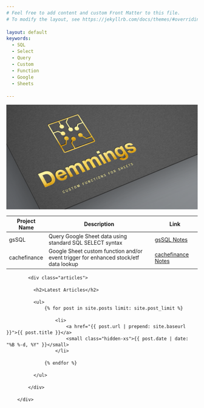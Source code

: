```yaml
---
# Feel free to add content and custom Front Matter to this file.
# To modify the layout, see https://jekyllrb.com/docs/themes/#overriding-theme-defaults

layout: default
keywords:
  - SQL
  - Select
  - Query
  - Custom
  - Function
  - Google
  - Sheets

---
```


![Demmings Logo](img/logo.png)

| Project Name | Description | Link |
| ------------ | ----------- | ---- |
| gsSQL        | Query Google Sheet data using standard SQL SELECT syntax |  [gsSQL Notes](/notes/gssql.markdown) |
| cachefinance | Google Sheet custom function and/or event trigger for enhanced stock/etf data lookup | [cachefinance Notes](/notes/cachefinance.markdown/) |

<div class="col-md-12 main content-panel">

            <div class="articles">

              <h2>Latest Articles</h2>

              <ul>
                  {% for post in site.posts limit: site.post_limit %}

                      <li>
                          <a href="{{ post.url | prepend: site.baseurl }}">{{ post.title }}</a>
                          <small class="hidden-xs">{{ post.date | date: "%B %-d, %Y" }}</small>
                      </li>

                  {% endfor %}
                  
              </ul>

            </div>

        </div>